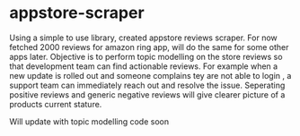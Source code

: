 # appstore-scraper

Using a simple to use library, created appstore reviews scraper. For now fetched 2000 reviews for amazon ring app, will do the same for some other apps later.
Objective is to perform topic modelling on the store reviews so that development team can find actionable reviews. For example when a new update is rolled out and someone complains tey are not able to login , a support team can immediately reach out and resolve the issue. Seperating positive reviews and generic negative reviews will give clearer picture of a products current stature.

Will update with topic modelling code soon
